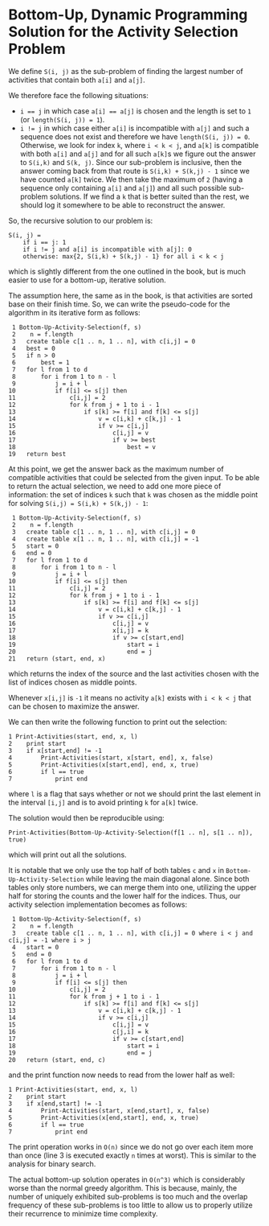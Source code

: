 Bottom-Up, Dynamic Programming Solution for the Activity Selection Problem
==========================================================================

We define `S(i, j)` as the sub-problem of finding the largest number of activities that contain both `a[i]` and `a[j]`.

We therefore face the following situations:

- `i == j` in which case `a[i] == a[j]` is chosen and the length is set to `1` (or `length(S(i, j)) = 1`).
- `i != j` in which case either `a[i]` is incompatible with `a[j]` and such a sequence does not exist and therefore we have `length(S(i, j)) = 0`. Otherwise, we look for index `k`, where `i < k < j`, and `a[k]` is compatible with both `a[i]` and `a[j]` and for all such `a[k]`s we figure out the answer to `S(i,k)` and `S(k, j)`. Since our
  sub-problem is inclusive, then the answer coming back from that route is `S(i,k) + S(k,j) - 1` since we have counted `a[k]` twice. We then take the maximum of `2` (having a sequence only containing `a[i]` and `a[j]`) and all such possible sub-problem solutions. If we find a `k` that is better suited than the rest, we should log it somewhere to be
  able to reconstruct the answer.

So, the recursive solution to our problem is:

    S(i, j) =
        if i == j: 1
        if i != j and a[i] is incompatible with a[j]: 0
        otherwise: max{2, S(i,k) + S(k,j) - 1} for all i < k < j

which is slightly different from the one outlined in the book, but is much easier to use for a bottom-up, iterative solution.

The assumption here, the same as in the book, is that activities are sorted base on their finish time. So, we can write the pseudo-code for the algorithm in its iterative form as follows:

     1 Bottom-Up-Activity-Selection(f, s)
     2    n = f.length
     3   create table c[1 .. n, 1 .. n], with c[i,j] = 0
     4   best = 0
     5   if n > 0
     6       best = 1
     7   for l from 1 to d
     8       for i from 1 to n - l
     9           j = i + l
    10           if f[i] <= s[j] then
    11               c[i,j] = 2
    12               for k from j + 1 to i - 1
    13                   if s[k] >= f[i] and f[k] <= s[j]
    14                       v = c[i,k] + c[k,j] - 1
    15                       if v >= c[i,j]
    16                           c[i,j] = v
    17                           if v >= best
    18                               best = v
    19   return best

At this point, we get the answer back as the maximum number of compatible activities that could be selected from the given input. To be able to return the actual selection, we need to add one more piece of information: the set of indices
`k` such that `k` was chosen as the middle point for solving `S(i,j) = S(i,k) + S(k,j) - 1`:

     1 Bottom-Up-Activity-Selection(f, s)
     2    n = f.length
     3   create table c[1 .. n, 1 .. n], with c[i,j] = 0
     4   create table x[1 .. n, 1 .. n], with c[i,j] = -1
     5   start = 0
     6   end = 0
     7   for l from 1 to d
     8       for i from 1 to n - l
     9           j = i + l
    10           if f[i] <= s[j] then
    11               c[i,j] = 2
    12               for k from j + 1 to i - 1
    13                   if s[k] >= f[i] and f[k] <= s[j]
    14                       v = c[i,k] + c[k,j] - 1
    15                       if v >= c[i,j]
    16                           c[i,j] = v
    17                           x[i,j] = k
    18                           if v >= c[start,end]
    19                               start = i
    20                               end = j
    21   return (start, end, x)

which returns the index of the source and the last activities chosen with the list of indices chosen as middle points.

Whenever `x[i,j]` is `-1` it means no activity `a[k]` exists with `i < k < j` that can be chosen to maximize the answer.

We can then write the following function to print out the selection:

    1 Print-Activities(start, end, x, l)
    2    print start
    3    if x[start,end] != -1
    4        Print-Activities(start, x[start, end], x, false)
    5        Print-Activities(x[start,end], end, x, true)
    6        if l == true
    7            print end

where `l` is a flag that says whether or not we should print the last element in the interval `[i,j]` and is to avoid printing `k` for `a[k]` twice.

The solution would then be reproducible using:

    Print-Activities(Bottom-Up-Activity-Selection(f[1 .. n], s[1 .. n]), true)

which will print out all the solutions.

It is notable that we only use the top half of both tables `c` and `x` in `Bottom-Up-Activity-Selection` while leaving the main diagonal alone. Since both tables only store numbers, we can merge them into one, utilizing the upper half for storing the counts and the lower half for the indices. Thus, our activity selection implementation becomes as
follows:

     1 Bottom-Up-Activity-Selection(f, s)
     2    n = f.length
     3   create table c[1 .. n, 1 .. n], with c[i,j] = 0 where i < j and c[i,j] = -1 where i > j
     4   start = 0
     5   end = 0
     6   for l from 1 to d
     7       for i from 1 to n - l
     8           j = i + l
     9           if f[i] <= s[j] then
    10               c[i,j] = 2
    11               for k from j + 1 to i - 1
    12                   if s[k] >= f[i] and f[k] <= s[j]
    13                       v = c[i,k] + c[k,j] - 1
    14                       if v >= c[i,j]
    15                           c[i,j] = v
    16                           c[j,i] = k
    17                           if v >= c[start,end]
    18                               start = i
    19                               end = j
    20   return (start, end, c)

and the print function now needs to read from the lower half as well:

    1 Print-Activities(start, end, x, l)
    2    print start
    3    if x[end,start] != -1
    4        Print-Activities(start, x[end,start], x, false)
    5        Print-Activities(x[end,start], end, x, true)
    6        if l == true
    7            print end

The print operation works in `O(n)` since we do not go over each item more than once (line 3 is executed exactly
`n` times at worst). This is similar to the analysis for binary search.

The actual bottom-up solution operates in `O(n^3)` which is considerably worse than the normal greedy algorithm. This is because, mainly, the number of uniquely exhibited sub-problems is too much and the overlap frequency of these sub-problems is too little to allow us to properly utilize their recurrence to minimize time complexity.